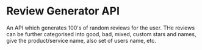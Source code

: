 # Review Generator API

An API which generates 100's of random reviews for the user. THe reviews can be further categorised into good, bad, mixed, custom stars and names, give the product/service name, also set of users name, etc.

